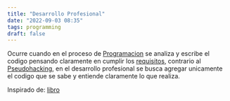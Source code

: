 ```yaml
---
title: "Desarrollo Profesional"
date: "2022-09-03 08:35"
tags: programming
draft: false
---
```

Ocurre cuando en el proceso de [Programacion](Programacion.md) se analiza y escribe el codigo pensando claramente en cumplir los [requisitos](requisitos.md), contrario al [Pseudohacking](Pseudohacking.md), en el desarrollo profesional se busca agregar unicamente el codigo que se sabe y entiende claramente lo que realiza.

Inspirado de: [libro](content/The%20essentials%20of%20modern%20software%20engineering%20Free%20the%20practices%20from%20the%20method%20prisons!/libro.md)
